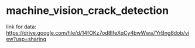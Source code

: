 # machine_vision_crack_detection

link for data: https://drive.google.com/file/d/14fOKz7od8lfeXqCy4bwWwa7YrBng8dob/view?usp=sharing
